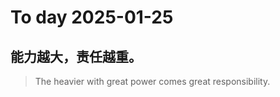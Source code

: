 
# To day 2025-01-25


## 能力越大，责任越重。
> The heavier with great power comes great responsibility.

    